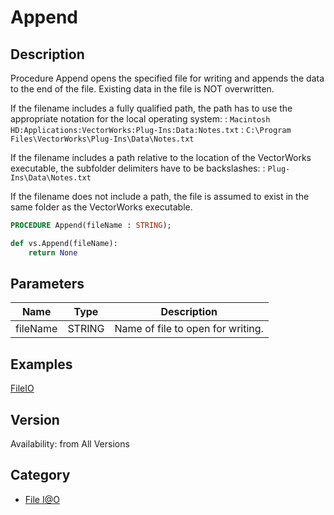 # Append

## Description
Procedure Append opens the specified file for writing and appends the data to the end of the file. Existing data in the file is NOT overwritten.


If the filename includes a fully qualified path, the path has to use the appropriate notation for the local operating system:
: <code>Macintosh HD:Applications:VectorWorks:Plug-Ins:Data:Notes.txt</code>
: <code>C:\Program Files\VectorWorks\Plug-Ins\Data\Notes.txt</code>


If the filename includes a path relative to the location of the VectorWorks executable, the subfolder delimiters have to be backslashes:
: <code>Plug-Ins\Data\Notes.txt</code>


If the filename does not include a path, the file is assumed to exist in the same folder as the VectorWorks executable.

```pascal
PROCEDURE Append(fileName : STRING);
```

```python
def vs.Append(fileName):
    return None
```

## Parameters
|Name|Type|Description|
|---|---|---|
|fileName|STRING|Name of file to open for writing.|

## Examples
[FileIO](examples/FileIO.md)

## Version
Availability: from All Versions

## Category
* [File I@O](../Categories/File%20IO.md)
